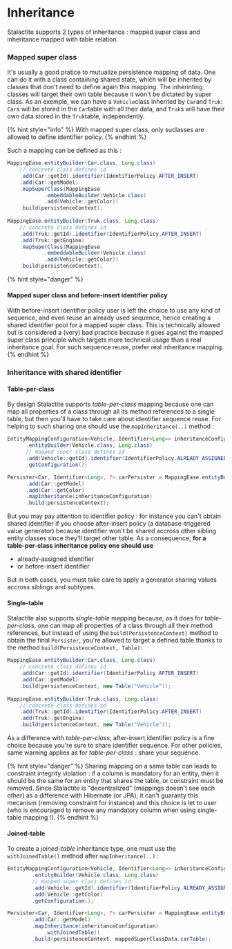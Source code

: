 # Inheritance

Stalactite supports 2 types of inheritance : mapped super class and inheritance mapped with table relation.

### Mapped super class

It's usually a good pratice to mutualize persistence mapping of data. One can do it with a class containing shared state, which will be inherited by classes that don't need to define again this mapping. The inherinting classes will target their own table because it won't be dictated by super class. As an exemple, we can have a `Vehicle`class inherited by `Car`and `Truk`: `Car`s will be stored in the `Car`table with all their data, and `Truk`s will have their own data stored in the `Truk`table, independently.

{% hint style="info" %}
With mapped super class, only suclasses are allowed to define identifier policy.
{% endhint %}

Such a mapping can be defined as this :

```java
MappingEase.entityBuilder(Car.class, Long.class)
	// concrete class defines id
	.add(Car::getId).identifier(IdentifierPolicy.AFTER_INSERT)
	.add(Car::getModel)
	.mapSuperClass(MappingEase
			.embeddableBuilder(Vehicle.class)
			.add(Vehicle::getColor))
	.build(persistenceContext);
	
MappingEase.entityBuilder(Truk.class, Long.class)
	// concrete class defines id
	.add(Truk::getId).identifier(IdentifierPolicy.AFTER_INSERT)
	.add(Truk::getEngine)
	.mapSuperClass(MappingEase
			.embeddableBuilder(Vehicle.class)
			.add(Vehicle::getColor))
	.build(persistenceContext);
```

{% hint style="danger" %}
#### Mapped super class and before-insert identifier policy

With before-insert identifier policy user is left the choice to use any kind of sequence, and even reuse an already used sequence, hence creating a shared identifier pool for a mapped super class. This is technically allowed but is considered a \(very\) bad practice because it goes against the mapped super class principle which targets more technical usage than a real inheritance goal. For such sequence reuse, prefer real inheritance mapping.
{% endhint %}

### Inheritance with shared identifier

#### Table-per-class

By design Stalactite supports _table-per-class_ mapping because one can map all properties of a class through all its method references to a single table, but then you'll have to take care about identifier sequence reuse. For helping to such sharing one should use the `mapInheritance(..)` method :

```java
EntityMappingConfiguration<Vehicle, Identifier<Long>> inheritanceConfiguration = MappingEase
      .entityBuilder(Vehicle.class, Long.class)
      // mapped super class defines id
      .add(Vehicle::getId).identifier(IdentifierPolicy.ALREADY_ASSIGNED)
      .getConfiguration();

Persister<Car, Identifier<Long>, ?> carPersister = MappingEase.entityBuilder(Car.class, LONG_TYPE)
      .add(Car::getModel)
      .add(Car::getColor)
      .mapInheritance(inheritanceConfiguration)
      .build(persistenceContext);
```



But you may pay attention to identifier policy : for instance you can't obtain shared identifier if you choose after-insert policy \(a database-triggered value generator\) because identifier won't be shared accross other sibling entity classes since they'll target other table. As a consequence, **for a table-per-class inheritance policy one should use**

* already-assigned identifier
* or before-insert identifier

But in both cases, you must take care to apply a generator sharing values accross siblings and subtypes.

#### Single-table

Stalactite also supports _single-table_ mapping because, as it does for _table-per-class_, one can map all properties of a class through all their method references, but instead of using the `build(PersistenceContext)` method to obtain the final `Persister`, you're allowed to target a defined table thanks to the method `build(PersistenceContext, Table)`:

```java
MappingEase.entityBuilder(Car.class, Long.class)
	// concrete class defines id
	.add(Car::getId).identifier(IdentifierPolicy.AFTER_INSERT)
	.add(Car::getModel)
	.build(persistenceContext, new Table("Vehicle"));
	
MappingEase.entityBuilder(Truk.class, Long.class)
	// concrete class defines id
	.add(Truk::getId).identifier(IdentifierPolicy.AFTER_INSERT)
	.add(Truk::getEngine)
	.build(persistenceContext, new Table("Vehicle"));
```

As a difference with _table-per-class_, after-insert identifier policy is a fine choice because you're sure to share identifier sequence. For other policies, same warning applies as for _table-per-class_ : share your sequence.

{% hint style="danger" %}
Sharing mapping on a same table can leads to constraint integrity violation : if a column is mandatory for an entity, then it should be the same for an entity that shares the table, or constraint must be removed. Since Stalactite is "decentralized" \(mappings doesn't see each other\) as a difference with Hibernate \(or JPA\), it can't guaranty this mecanism \(removing constraint for instance\) and this choice is let to user \(who is encouraged to remove any mandatory column when using single-table mapping !\).
{% endhint %}

#### Joined-table

To create a _joined-table_ inheritance type, one must use the `withJoinedTable()` method after `mapInheritance(..)` :

```java
EntityMappingConfiguration<Vehicle, Identifier<Long>> inheritanceConfiguration = MappingEase
		.entityBuilder(Vehicle.class, Long.class)
		// mapped super class defines id
		.add(Vehicle::getId).identifier(IdentifierPolicy.ALREADY_ASSIGNED)
		.add(Vehicle::getColor)
		.getConfiguration();

Persister<Car, Identifier<Long>, ?> carPersister = MappingEase.entityBuilder(Car.class, LONG_TYPE)
		.add(Car::getModel)
		.mapInheritance(inheritanceConfiguration)
			.withJoinedTable()
		.build(persistenceContext, mappedSuperClassData.carTable);
```



